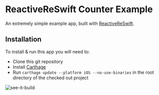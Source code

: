 # ReactiveReSwift Counter Example

An extremely simple example app, built with [ReactiveReSwift](https://github.com/ReSwift/ReactiveReSwift).

## Installation

To install & run this app you will need to:

- Clone this git repository
- Install [Carthage](https://github.com/carthage/carthage)
- Run `carthage update --platform iOS --no-use-binaries` in the root directory of the checked out project

![see-it-build](xcode-8.1.gif)
